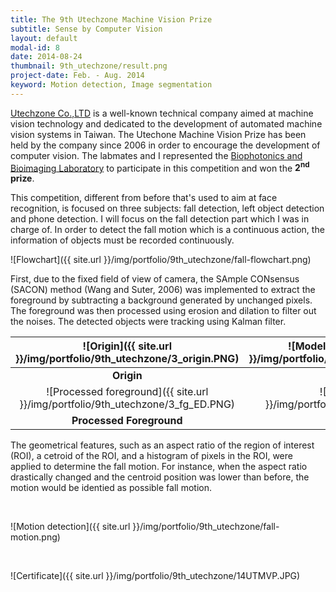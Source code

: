 ```yaml
---
title: The 9​th​ Utechzone Machine Vision Prize
subtitle: Sense by Computer Vision
layout: default
modal-id: 8
date: 2014-08-24
thumbnail: 9th_utechzone/result.png
project-date: Feb. - Aug. 2014
keyword: Motion detection, Image segmentation
---
```

<!-- Sample Consesus Method (Wang and Suter, 2006) -->

<a href="http://www.utechzone.com.tw/" target="_blank">Utechzone Co.,LTD</a> is a well-known technical company aimed at machine vision technology and dedicated to the development of automated machine vision systems in Taiwan. The Utechone Machine Vision Prize has been held by the company since 2006 in order to encourage the development of computer vision. The labmates and I represented the <a href="http://ttlin.bime.ntu.edu.tw/ttlin/" target="_blank">Biophotonics and Bioimaging Laboratory</a> to participate in this competition and won the **2<sup>nd</sup> prize**.

This competition, different from before that's used to aim at face recognition, is focused on three subjects: fall detection, left object detection and phone detection. I will focus on the fall detection part which I was in charge of. In order to detect the fall motion which is a continuous action, the information of objects must be recorded continuously.

![Flowchart]({{ site.url }}/img/portfolio/9th_utechzone/fall-flowchart.png)

First, due to the fixed field of view of camera, the SAmple CONsensus (SACON) method (Wang and Suter, 2006) was implemented to extract the foreground by subtracting a background generated by unchanged pixels. The foreground was then processed using erosion and dilation to filter out the noises. The detected objects were tracking using Kalman filter.

| ![Origin]({{ site.url }}/img/portfolio/9th_utechzone/3_origin.PNG) | ![Modeled background]({{ site.url }}/img/portfolio/9th_utechzone/3_bg_bguilt.PNG) |
|:------:|:----------------:|
| **Origin** | **Built Background** |
| ![Processed foreground]({{ site.url }}/img/portfolio/9th_utechzone/3_fg_ED.PNG) | ![Outcome]({{ site.url }}/img/portfolio/9th_utechzone/3_blob.PNG) |
| **Processed Foreground** | **Detected Result** |

The geometrical features, such as an aspect ratio of the region of interest (ROI), a cetroid of the ROI, and a histogram of pixels in the ROI, were applied to determine the fall motion. For instance, when the aspect ratio drastically changed and the centroid position was lower than before, the motion would be identied as possible fall motion.

<br>

![Motion detection]({{ site.url }}/img/portfolio/9th_utechzone/fall-motion.png)

<br>

![Certificate]({{ site.url }}/img/portfolio/9th_utechzone/14UTMVP.JPG)